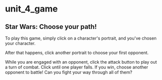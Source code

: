 # unit_4_game

## Star Wars: Choose your path!

To play this game, simply click on a character's portrait, and you've chosen your character.

After that happens, click another portrait to choose your first opponent.

While you are engaged with an opponent, click the attack button to play out a turn of combat. Click until one player falls. If you win, choose another opponent to battle! Can you fight your way through all of them?